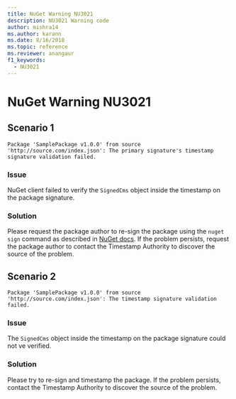```yaml
---
title: NuGet Warning NU3021
description: NU3021 Warning code
author: mishra14
ms.author: karann
ms.date: 8/16/2018
ms.topic: reference
ms.reviewer: anangaur
f1_keywords: 
  - NU3021
---
```


# NuGet Warning NU3021

## Scenario 1

```
Package 'SamplePackage v1.0.0' from source 'http://source.com/index.json': The primary signature's timestamp signature validation failed.
```

### Issue

NuGet client failed to verify the `SignedCms` object inside the timestamp on the package signature.


### Solution

Please request the package author to re-sign the package using the `nuget sign` command as described in [NuGet docs](https://docs.microsoft.com/en-us/nuget/create-packages/sign-a-package). If the problem persists, request the package author to contact the Timestamp Authority to discover the source of the problem.



## Scenario 2

```
Package 'SamplePackage v1.0.0' from source 'http://source.com/index.json': The timestamp signature validation failed.
```

### Issue

The `SignedCms` object inside the timestamp on the package signature could not ve verified.


### Solution

Please try to re-sign and timestamp the package. If the problem persists, contact the Timestamp Authority to discover the source of the problem.


